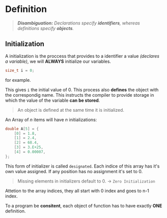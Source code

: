 # Definition
>***Disambiguation:** Declarations specify **identifiers**, whereas definitions specify **objects**.*

## Initialization
A initialization is the proccess that provides to a identifier a value *(declares a variable)*, we will **ALWAYS** initialize our variables.
```c
size_t i = 0;
```
for example.

This gives `i` the initial value of 0. This process also **defines** the object with the correspondig name. This instructs the compiler to provide storage in which the value of the variable **can be stored**.

> An object is defined at the same time it is initialized.

An Array of $n$ items will have $n$ initializations:
```c
double A[5] = {
    [0] = 1.8,
    [1] = 2.4,
    [2] = 68.4,
    [3] = 3.E+25,
    [4] = 0.00007,
};
``` 
This form of initializer is called `designated`. Each indice of this array has it's own value assigned. If any position has no
assignment it's set to 0.
> Missing elements in initializers default to 0. -> `Zero Initialization`

Attetion to the array indices, they all start with 0 index and goes to n-1 index.

To a program be **consitent**, each object of function has to have exactly **ONE** definition.
